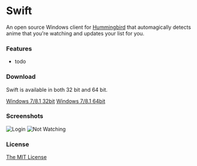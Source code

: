 # Swift

An open source Windows client for [Hummingbird](http://hummingbird.me) that 
automagically detects anime that you're watching and updates your list 
for you. 

### Features

* todo

### Download

Swift is available in both 32 bit and 64 bit.

[Windows 7/8.1 32bit]()
[Windows 7/8.1 64bit]()

### Screenshots

![Login](http://i.imgur.com/uzQ1Ud3.png)
![Not Watching](http://i.imgur.com/ToQTeuF.png)

### License

[The MIT License](https://github.com/vevix/Swift/blob/master/LICENSE.md)
